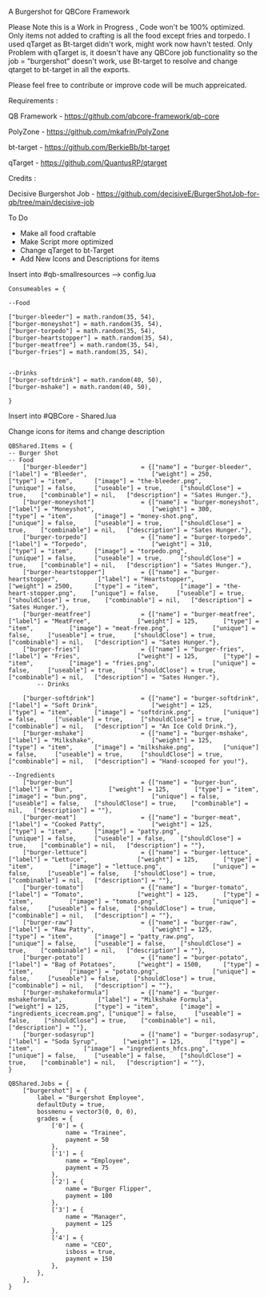 A Burgershot for QBCore Framework


Please Note this is a Work in Progress , Code won't be 100% optimized. 
Only items not added to crafting is all the food except fries and torpedo.
I used qTarget as Bt-target didn't work, might work now havn't tested.
Only Problem with qTarget is, it doesn't have any QBCore job functionality so the job = "burgershot" 
doesn't work, use Bt-target to resolve and change qtarget to bt-target in all the exports.



Please feel free to contribute or improve code will be much appreicated.



Requirements :

QB Framework - https://github.com/qbcore-framework/qb-core

PolyZone - https://github.com/mkafrin/PolyZone

bt-target - https://github.com/BerkieBb/bt-target

qTarget - https://github.com/QuantusRP/qtarget


Credits : 

Decisive Burgershot Job  - https://github.com/decisiveE/BurgerShotJob-for-qb/tree/main/decisive-job


To Do 
- Make all food craftable
- Make Script more optimized
- Change qTarget to bt-Target
- Add New Icons and Descriptions for items


Insert into #qb-smallresources --> config.lua
```
Consumeables = {

--Food 

["burger-bleeder"] = math.random(35, 54),
["burger-moneyshot"] = math.random(35, 54),
["burger-torpedo"] = math.random(35, 54),
["burger-heartstopper"] = math.random(35, 54),
["burger-meatfree"] = math.random(35, 54),
["burger-fries"] = math.random(35, 54),


--Drinks
["burger-softdrink"] = math.random(40, 50),
["burger-mshake"] = math.random(40, 50),

} 
```

Insert into #QBCore - Shared.lua

Change icons for items and change description
```
QBShared.Items = {
-- Burger Shot
-- Food
	["burger-bleeder"] 				 = {["name"] = "burger-bleeder", 			 	["label"] = "Bleeder", 					["weight"] = 250, 		["type"] = "item", 		["image"] = "the-bleeder.png", 			["unique"] = false, 	["useable"] = true, 	["shouldClose"] = true,    ["combinable"] = nil,   ["description"] = "Sates Hunger."},
	["burger-moneyshot"] 			 = {["name"] = "burger-moneyshot", 			 	["label"] = "Moneyshot", 				["weight"] = 300, 		["type"] = "item", 		["image"] = "money-shot.png", 			["unique"] = false, 	["useable"] = true, 	["shouldClose"] = true,    ["combinable"] = nil,   ["description"] = "Sates Hunger."},
	["burger-torpedo"] 				 = {["name"] = "burger-torpedo", 			 	["label"] = "Torpedo", 					["weight"] = 310, 		["type"] = "item", 		["image"] = "torpedo.png", 				["unique"] = false, 	["useable"] = true, 	["shouldClose"] = true,    ["combinable"] = nil,   ["description"] = "Sates Hunger."},
	["burger-heartstopper"] 		 = {["name"] = "burger-heartstopper", 			["label"] = "Heartstopper", 			["weight"] = 2500, 		["type"] = "item", 		["image"] = "the-heart-stopper.png", 	["unique"] = false, 	["useable"] = true, 	["shouldClose"] = true,    ["combinable"] = nil,   ["description"] = "Sates Hunger."},
	["burger-meatfree"] 		 	 = {["name"] = "burger-meatfree", 				["label"] = "MeatFree", 			["weight"] = 125, 		["type"] = "item", 			["image"] = "meat-free.png", 			["unique"] = false, 	["useable"] = true, 	["shouldClose"] = true,    ["combinable"] = nil,   ["description"] = "Sates Hunger."},
	["burger-fries"] 				 = {["name"] = "burger-fries", 			 	  	["label"] = "Fries", 				["weight"] = 125, 		["type"] = "item", 			["image"] = "fries.png", 				["unique"] = false, 	["useable"] = true, 	["shouldClose"] = true,    ["combinable"] = nil,   ["description"] = "Sates Hunger."},
		-- Drinks
	
	["burger-softdrink"] 			 = {["name"] = "burger-softdrink", 				["label"] = "Soft Drink", 				["weight"] = 125, 		["type"] = "item", 		["image"] = "softdrink.png", 		["unique"] = false, 	["useable"] = true, 	["shouldClose"] = true,    ["combinable"] = nil,   ["description"] = "An Ice Cold Drink."},
	["burger-mshake"] 			     = {["name"] = "burger-mshake", 				["label"] = "Milkshake", 				["weight"] = 125, 		["type"] = "item", 		["image"] = "milkshake.png", 		["unique"] = false, 	["useable"] = true, 	["shouldClose"] = true,    ["combinable"] = nil,   ["description"] = "Hand-scooped for you!"},
	
--Ingredients
	["burger-bun"] 				 	 = {["name"] = "burger-bun", 			 	  	["label"] = "Bun", 			["weight"] = 125, 		["type"] = "item", 					["image"] = "bun.png", 		    		["unique"] = false, 	["useable"] = false, 	["shouldClose"] = true,    ["combinable"] = nil,   ["description"] = ""},
	["burger-meat"] 				 = {["name"] = "burger-meat", 			 	  	["label"] = "Cooked Patty", 			["weight"] = 125, 		["type"] = "item", 		["image"] = "patty.png", 		    	["unique"] = false, 	["useable"] = false, 	["shouldClose"] = true,    ["combinable"] = nil,   ["description"] = ""},
	["burger-lettuce"] 				 = {["name"] = "burger-lettuce", 			 	["label"] = "Lettuce", 				["weight"] = 125, 		["type"] = "item", 			["image"] = "lettuce.png", 	    		["unique"] = false, 	["useable"] = false, 	["shouldClose"] = true,    ["combinable"] = nil,   ["description"] = ""},
	["burger-tomato"] 				 = {["name"] = "burger-tomato", 			 	["label"] = "Tomato", 				["weight"] = 125, 		["type"] = "item", 			["image"] = "tomato.png", 	    		["unique"] = false, 	["useable"] = false, 	["shouldClose"] = true,    ["combinable"] = nil,   ["description"] = ""},
	["burger-raw"] 				 	 = {["name"] = "burger-raw", 			 		["label"] = "Raw Patty", 				["weight"] = 125, 		["type"] = "item", 		["image"] = "patty_raw.png", 	        ["unique"] = false, 	["useable"] = false, 	["shouldClose"] = true,    ["combinable"] = nil,   ["description"] = ""},
	["burger-potato"] 				 = {["name"] = "burger-potato", 			 	["label"] = "Bag of Potatoes", 		["weight"] = 1500, 		["type"] = "item", 			["image"] = "potato.png", 	    		["unique"] = false, 	["useable"] = false, 	["shouldClose"] = true,    ["combinable"] = nil,   ["description"] = ""},
	["burger-mshakeformula"] 		 = {["name"] = "burger-mshakeformula", 			["label"] = "Milkshake Formula", 		["weight"] = 125, 		["type"] = "item", 		["image"] = "ingredients_icecream.png", ["unique"] = false, 	["useable"] = false, 	["shouldClose"] = true,    ["combinable"] = nil,   ["description"] = ""},
	["burger-sodasyrup"] 		 	 = {["name"] = "burger-sodasyrup", 				["label"] = "Soda Syrup", 		["weight"] = 125, 		["type"] = "item", 				["image"] = "ingredients_hfcs.png", 	["unique"] = false, 	["useable"] = false, 	["shouldClose"] = true,    ["combinable"] = nil,   ["description"] = ""},
}

```

```
QBShared.Jobs = {
    ["burgershot"] = {
		label = "Burgershot Employee",
		defaultDuty = true,
		bossmenu = vector3(0, 0, 0),
		grades = {
            ['0'] = {
                name = "Trainee",
                payment = 50
            },
			['1'] = {
                name = "Employee",
                payment = 75
            },
			['2'] = {
                name = "Burger Flipper",
                payment = 100
            },
			['3'] = {
                name = "Manager",
                payment = 125
            },
			['4'] = {
                name = "CEO",
				isboss = true,
                payment = 150
            },
        },
	},
}		
```



